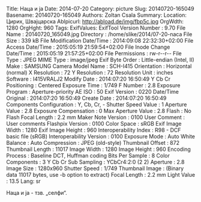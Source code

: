 Title: Наца и ја
Date: 2014-07-20
Category: picture
Slug: 20140720-165049
Basename: 20140720-165049
Authors: Zoltan Csala
Summary:
Location: Цирих, Швајцарска
Ablpicurl: http://abload.de/img/fbp5c.jpg
OrgWdth: 1280
OrgHght: 960
Tags:
ExifValues: ExifTool Version Number : 9.70
            File Name : 20140720_165049.jpg
            Directory : /home/slike/2014/07-20-naca
            File Size : 339 kB
            File Modification Date/Time : 2014:09:08 22:32:30+02:00
            File Access Date/Time : 2015:05:19 21:59:54+02:00
            File Inode Change Date/Time : 2015:05:19 21:57:25+02:00
            File Permissions : rw-r--r--
            File Type : JPEG
            MIME Type : image/jpeg
            Exif Byte Order : Little-endian (Intel, II)
            Make : SAMSUNG
            Camera Model Name : SCH-I415
            Orientation : Horizontal (normal)
            X Resolution : 72
            Y Resolution : 72
            Resolution Unit : inches
            Software : I415VRALJ2
            Modify Date : 2014:07:20 16:50:49
            Y Cb Cr Positioning : Centered
            Exposure Time : 1/749
            F Number : 2.8
            Exposure Program : Aperture-priority AE
            ISO : 50
            Exif Version : 0220
            Date/Time Original : 2014:07:20 16:50:49
            Create Date : 2014:07:20 16:50:49
            Components Configuration : Y, Cb, Cr, -
            Shutter Speed Value : 1
            Aperture Value : 2.8
            Exposure Compensation : 0
            Max Aperture Value : 2.8
            Flash : No Flash
            Focal Length : 2.2 mm
            Maker Note Version : 0100
            User Comment : User comments
            Flashpix Version : 0100
            Color Space : sRGB
            Exif Image Width : 1280
            Exif Image Height : 960
            Interoperability Index : R98 - DCF basic file (sRGB)
            Interoperability Version : 0100
            Exposure Mode : Auto
            White Balance : Auto
            Compression : JPEG (old-style)
            Thumbnail Offset : 872
            Thumbnail Length : 11017
            Image Width : 1280
            Image Height : 960
            Encoding Process : Baseline DCT, Huffman coding
            Bits Per Sample : 8
            Color Components : 3
            Y Cb Cr Sub Sampling : YCbCr4:2:0 (2 2)
            Aperture : 2.8
            Image Size : 1280x960
            Shutter Speed : 1/749
            Thumbnail Image : (Binary data 11017 bytes, use -b option to extract)
            Focal Length : 2.2 mm
            Light Value : 13.5
Lang: sr

Наца и ја - тзв. „селфи“.

